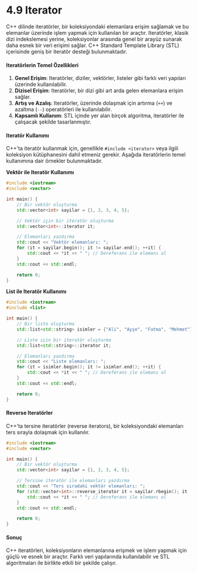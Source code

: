 # 4.9 Iterator

C++ dilinde iteratörler, bir koleksiyondaki elemanlara erişim sağlamak ve bu elemanlar üzerinde işlem yapmak için kullanılan bir araçtır. Iteratörler, klasik dizi indekslemesi yerine, koleksiyonlar arasında genel bir arayüz sunarak daha esnek bir veri erişimi sağlar. C++ Standard Template Library (STL) içerisinde geniş bir iteratör desteği bulunmaktadır.

#### Iteratörlerin Temel Özellikleri

1. **Genel Erişim**: Iteratörler, diziler, vektörler, listeler gibi farklı veri yapıları üzerinde kullanılabilir.
2. **Dizisel Erişim**: Iteratörler, bir dizi gibi art arda gelen elemanlara erişim sağlar.
3. **Artış ve Azalış**: Iteratörler, üzerinde dolaşmak için artırma (`++`) ve azaltma (`--`) operatörleri ile kullanılabilir.
4. **Kapsamlı Kullanım**: STL içinde yer alan birçok algoritma, iteratörler ile çalışacak şekilde tasarlanmıştır.

#### Iteratör Kullanımı

C++'ta iteratör kullanmak için, genellikle `#include <iterator>` veya ilgili koleksiyon kütüphanesini dahil etmeniz gerekir. Aşağıda iteratörlerin temel kullanımına dair örnekler bulunmaktadır.

**Vektör ile Iteratör Kullanımı**

```cpp
#include <iostream>
#include <vector>

int main() {
    // Bir vektör oluşturma
    std::vector<int> sayilar = {1, 2, 3, 4, 5};

    // Vektör için bir iteratör oluşturma
    std::vector<int>::iterator it;

    // Elemanları yazdırma
    std::cout << "Vektör elemanları: ";
    for (it = sayilar.begin(); it != sayilar.end(); ++it) {
        std::cout << *it << " "; // Dereferans ile elemanı al
    }
    std::cout << std::endl;

    return 0;
}
```

**List ile Iteratör Kullanımı**

```cpp
#include <iostream>
#include <list>

int main() {
    // Bir liste oluşturma
    std::list<std::string> isimler = {"Ali", "Ayşe", "Fatma", "Mehmet"};

    // Liste için bir iteratör oluşturma
    std::list<std::string>::iterator it;

    // Elemanları yazdırma
    std::cout << "Liste elemanları: ";
    for (it = isimler.begin(); it != isimler.end(); ++it) {
        std::cout << *it << " "; // Dereferans ile elemanı al
    }
    std::cout << std::endl;

    return 0;
}
```

#### Reverse Iteratörler

C++'ta tersine iteratörler (reverse iterators), bir koleksiyondaki elemanları ters sırayla dolaşmak için kullanılır.

```cpp
#include <iostream>
#include <vector>

int main() {
    // Bir vektör oluşturma
    std::vector<int> sayilar = {1, 2, 3, 4, 5};

    // Tersine iteratör ile elemanları yazdırma
    std::cout << "Ters sıradaki vektör elemanları: ";
    for (std::vector<int>::reverse_iterator it = sayilar.rbegin(); it != sayilar.rend(); ++it) {
        std::cout << *it << " "; // Dereferans ile elemanı al
    }
    std::cout << std::endl;

    return 0;
}
```

#### Sonuç

C++ iteratörleri, koleksiyonların elemanlarına erişmek ve işlem yapmak için güçlü ve esnek bir araçtır. Farklı veri yapılarında kullanılabilir ve STL algoritmaları ile birlikte etkili bir şekilde çalışır.
